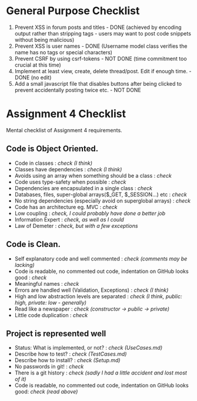 # General Purpose Checklist

1. Prevent XSS in forum posts and titles - DONE (achieved by encoding output rather than stripping tags - users may want to post code snippets without being malicious)
2. Prevent XSS is user names - DONE (Username model class verifies the name has no tags or special characters)
3. Prevent CSRF by using csrf-tokens - NOT DONE (time commitment too crucial at this time)
4. Implement at least view, create, delete thread/post. Edit if enough time. - DONE (no edit)
5. Add a small javascript file that disables buttons after being clicked to prevent accidentally posting twice etc. - NOT DONE

# Assignment 4 Checklist
Mental checklist of Assignment 4 requirements.

## Code is Object Oriented.
* Code in classes : _check (I think)_
* Classes have dependencies : _check (I think)_
* Avoids using an array when something should be a class : _check_
* Code uses type-safety when possible : _check_
* Dependencies are encapsulated in a single class : _check_
* Databases, files, super-global arrays($_GET, $_SESSION...) etc : _check_
* No string dependencies (especially avoid on superglobal arrays) : _check_
* Code has an architecture eg. MVC : _check_
* Low coupling : _check, I could probably have done a better job_
* Information Expert : _check, as well as I could_
* Law of Demeter : _check, but with a few exceptions_

## Code is Clean.
* Self explanatory code and well commented : _check (comments may be lacking)_
* Code is readable, no commented out code, indentation on GitHub looks good : _check_
* Meaningful names : _check_
* Errors are handled well (Validation, Exceptions) : _check (I think)_
* High and low abstraction levels are separated : _check (I think, public: high, private: low - generally)_
* Read like a newspaper : _check (constructor -> public -> private)_
* Little code duplication : _check_

## Project is represented well
* Status: What is implemented, or not? : _check (UseCases.md)_
* Describe how to test? : _check (TestCases.md)_
* Describe how to install? : _check (Setup.md)_
* No passwords in git! : _check_
* There is a git history : _check (sadly I had a little accident and lost most of it)_
* Code is readable, no commented out code, indentation on GitHub looks good: _check (read above)_